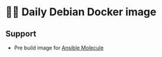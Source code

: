 
# 📅🐋 Daily Debian Docker image

## Support

- Pre build image for [Ansible Molecule](https://github.com/ansible-community/molecule)